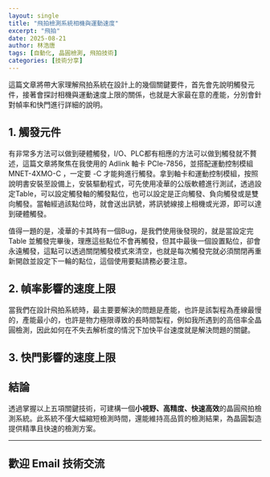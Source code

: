 ```yaml
---
layout: single
title: "飛拍檢測系統相機與運動速度"
excerpt: "飛拍"
date: 2025-08-21
author: 林浩唐
tags: [自動化, 晶圓檢測, 飛拍技術]
categories: [技術分享]
---
```


這篇文章將帶大家理解飛拍系統在設計上的幾個關鍵要件，首先會先說明觸發元件，接著會探討相機與運動速度上限的關係，也就是大家最在意的產能，分別會針對幀率和快門進行詳細的說明。

## 1. 觸發元件

有非常多方法可以做到硬體觸發，I/O、PLC都有相應的方法可以做到觸發就不贅述，這篇文章將聚焦在我使用的 Adlink 軸卡 PCIe-7856，並搭配運動控制模組 MNET-4XMO-C ，一定要 -C 才能夠進行觸發。拿到軸卡和運動控制模組，按照說明書安裝至設備上，安裝驅動程式，可先使用凌華的公版軟體進行測試，透過設定Table，可以設定觸發軸的觸發點位，也可以設定是正向觸發、負向觸發或是雙向觸發。當軸經過該點位時，就會送出訊號，將訊號線接上相機或光源，即可以達到硬體觸發。

值得一題的是，凌華的卡其時有一個Bug，是我們使用後發現的，就是當設定完 Table 並觸發完畢後，理應這些點位不會再觸發，但其中最後一個設置點位，卻會永遠觸發，這點可以透過關閉觸發模式來清空，也就是每次觸發完就必須關閉再重新開啟並設定下一輪的點位，這個使用要點請務必要注意。
  
  
## 2. 幀率影響的速度上限

當我們在設計飛拍系統時，最主要要解決的問題是產能，也許是該製程為產線最慢的，產能最小的，也許是物力極限導致的長時間製程，例如我所遇到的高倍率全晶圓檢測，因此如何在不失去解析度的情況下加快平台速度就是解決問題的關鍵。


  
## 3. 快門影響的速度上限



  
## 結論

透過掌握以上五項關鍵技術，可建構一個**小視野、高精度、快速高效**的晶圓飛拍檢測系統。此系統不僅大幅縮短檢測時間，還能維持高品質的檢測結果，為晶圓製造提供精準且快速的檢測方案。

---

## 歡迎 Email 技術交流
